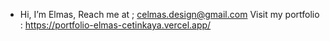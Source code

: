 - Hi, I’m Elmas,
  Reach me at ; 
 celmas.design@gmail.com
Visit my portfolio : https://portfolio-elmas-cetinkaya.vercel.app/ 
<!---
merve14/merve14 is a ✨ special ✨ repository because its `README.md` (this file) appears on your GitHub profile.
You can click the Preview link to take a look at your changes.
--->
